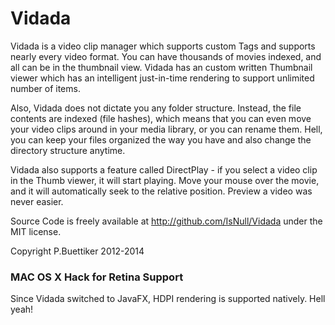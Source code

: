 Vidada
=======

Vidada is a video clip manager which supports custom Tags and supports nearly every video format. You can have thousands of movies indexed, and all can be in the thumbnail view. Vidada has an custom written Thumbnail viewer which has an intelligent just-in-time rendering to support unlimited number of items.

Also, Vidada does not dictate you any folder structure. Instead, the file contents are indexed (file hashes), which means that you can even move your video clips around in your media library, or you can rename them. Hell, you can keep your files organized the way you have and also change the directory structure anytime.

Vidada also supports a feature called DirectPlay - if you select a video clip in the Thumb viewer, it will start playing. Move your mouse over the movie, and it will automatically seek to the relative position. Preview a video was never easier.


Source Code is freely available at http://github.com/IsNull/Vidada under the MIT license.

Copyright P.Buettiker  2012-2014





### MAC OS X Hack for Retina Support

Since Vidada switched to JavaFX, HDPI rendering is supported natively. Hell yeah!
